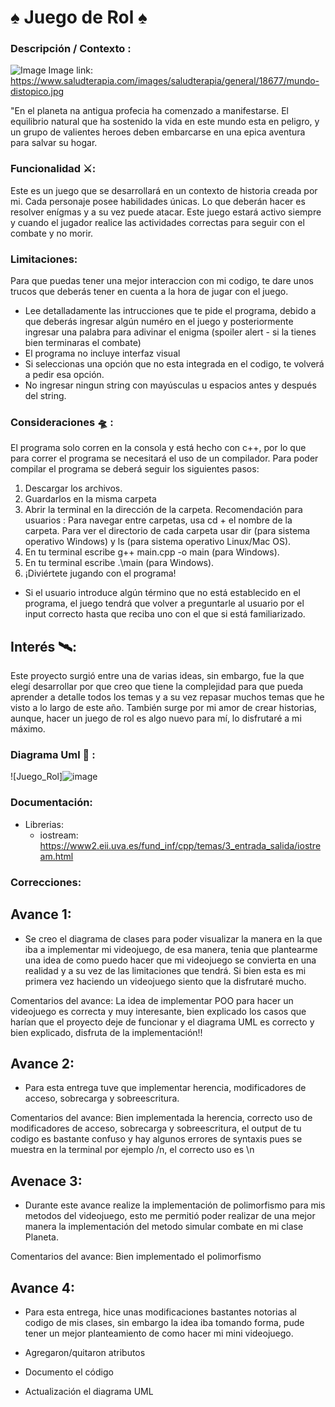 # ♠️ Juego de Rol ♠️
### Descripción / Contexto : 

![Image](ç.jpg)
Image link: https://www.saludterapia.com/images/saludterapia/general/18677/mundo-distopico.jpg

"En el planeta na antigua profecia ha comenzado a manifestarse. El equilibrio natural que ha sostenido la vida en este mundo esta en peligro, y un grupo de valientes heroes deben embarcarse en una epica aventura para salvar su hogar. 

### Funcionalidad ⚔️: 
Este es un juego que se desarrollará en un contexto de historia creada por mi. Cada personaje posee habilidades únicas. Lo que deberán hacer es resolver enígmas y a su vez puede atacar. Este juego estará activo siempre y cuando el jugador realice las actividades correctas para seguir con el combate y no morir.

### Limitaciones: 
Para que puedas tener una mejor interaccion con mi codigo, te dare unos trucos que deberás tener en cuenta a la hora de jugar con el juego. 
- Lee detalladamente las intrucciones que te pide el programa, debido a que deberás ingresar algún numéro en el juego y posteriormente ingresar una palabra para adivinar el enigma (spoiler alert - si la tienes bien terminaras el combate)
- El programa no incluye interfaz visual
- Si seleccionas una opción que no esta integrada en el codigo, te volverá a pedir esa opción.
- No ingresar ningun string con mayúsculas u espacios antes y después del string. 


### Consideraciones 🛸 : 
El programa solo corren en la consola y está hecho con c++, por lo que para correr el programa se necesitará el uso de un compilador. Para poder compilar el programa se deberá seguir los siguientes pasos: 
  1. Descargar los archivos.
  2. Guardarlos en la misma carpeta
  3. Abrir la terminal en la dirección de la carpeta.
     Recomendación para usuarios :
     Para navegar entre carpetas, usa cd + el nombre de la carpeta. Para ver el directorio de cada carpeta usar dir (para sistema operativo Windows) y ls (para sistema operativo Linux/Mac OS).
  4. En tu terminal escribe g++ main.cpp -o main (para Windows).
  5. En tu terminal escribe .\main (para Windows).
  6. ¡Diviértete jugando con el programa!

- Si el usuario introduce algún término que no está establecido en el programa, el juego tendrá que volver a preguntarle al usuario por el input correcto hasta que reciba uno con el que si está familiarizado.

## Interés 🛰️: 
Este proyecto surgió entre una de varias ideas, sin embargo, fue la que elegí desarrollar por que creo que tiene la complejidad para que pueda aprender a detalle todos los temas y a su vez repasar muchos temas que he visto a lo largo de este año. También surge por mi amor de crear historias, aunque, hacer un juego de rol es algo nuevo para mí, lo disfrutaré a mi máximo. 

### Diagrama Uml 🏁 : 
![Juego_Rol]![image](https://github.com/alearredondo09/OOP_2/assets/103458261/61df0625-a37b-4939-ab2a-2e7f0bce888e)

### Documentación: 
* Librerias:
  - iostream:
    https://www2.eii.uva.es/fund_inf/cpp/temas/3_entrada_salida/iostream.html

### Correcciones: 
## Avance 1: 
- Se creo el diagrama de clases para poder visualizar la manera en la que iba a implementar mi videojuego, de esa manera, tenia que plantearme una idea de como puedo hacer que mi videojuego se convierta en una realidad y a su vez de las limitaciones que tendrá. Si bien esta es mi primera vez haciendo un videojuego siento que la disfrutaré mucho.

Comentarios del avance: 
La idea de implementar POO para hacer un videojuego es correcta y muy interesante, bien explicado los casos que harían que el proyecto deje de funcionar y el diagrama UML es correcto y bien explicado, disfruta de la implementación!!

## Avance 2: 
- Para esta entrega tuve que implementar herencia, modificadores de acceso, sobrecarga y sobreescritura.

Comentarios del avance: 
Bien implementada la herencia, correcto uso de modificadores de acceso, sobrecarga y sobreescritura, el output de tu codigo es bastante confuso y hay algunos errores de syntaxis pues se muestra en la terminal por ejemplo /n, el correcto uso es \n

## Avenace 3: 
- Durante este avance realize la implementación de polimorfismo para mis metodos del videojuego, esto me permitió poder realizar de una mejor manera la implementación del metodo simular combate en mi clase Planeta. 

Comentarios del avance: 
Bien implementado el polimorfismo

## Avance 4: 
- Para esta entrega, hice unas modificaciones bastantes notorias al codigo de mis clases, sin embargo la idea iba tomando forma, pude tener un mejor planteamiento de como hacer mi mini videojuego. 

- Agregaron/quitaron atributos
- Documento el código
- Actualización el diagrama UML
  
  


